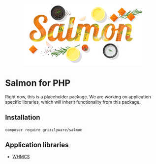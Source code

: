 <p align="center"><img src="./assets/images/salmon_splash.svg" alt="Salmon splash image" width="80%" /></p>

# Salmon for PHP
Right now, this is a placeholder package. We are working on application specific libraries, which will inherit functionality from this package.

## Installation
`composer require grizzlyware/salmon`

## Application libraries
* [WHMCS](https://github.com/grizzlyware/salmon-whmcs)